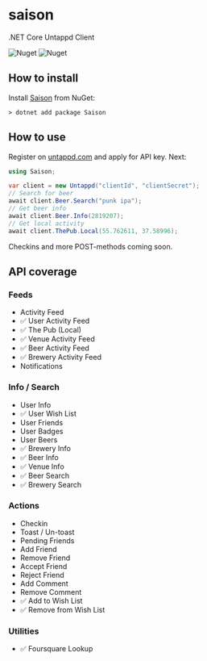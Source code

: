 # saison

.NET Core Untappd Client

![Nuget](https://img.shields.io/nuget/v/Saison)
![Nuget](https://img.shields.io/nuget/dt/Saison)

## How to install

Install [Saison](https://www.nuget.org/packages/Saison) from NuGet:

```
> dotnet add package Saison
```

## How to use

Register on [untappd.com](https://untappd.com) and apply for API key. Next:

```c#
using Saison;

var client = new Untappd("clientId", "clientSecret");
// Search for beer
await client.Beer.Search("punk ipa");
// Get beer info
await client.Beer.Info(2819207);
// Get local activity
await client.ThePub.Local(55.762611, 37.58996);
```

Checkins and more POST-methods coming soon.

## API coverage

### Feeds

- Activity Feed
- ✅ User Activity Feed
- ✅ The Pub (Local)
- ✅ Venue Activity Feed
- ✅ Beer Activity Feed
- ✅ Brewery Activity Feed
- Notifications

### Info / Search

- User Info
- ✅ User Wish List
- User Friends
- User Badges
- User Beers
- ✅ Brewery Info
- ✅ Beer Info
- ✅ Venue Info
- ✅ Beer Search
- ✅ Brewery Search

### Actions

- Checkin
- Toast / Un-toast
- Pending Friends
- Add Friend
- Remove Friend
- Accept Friend
- Reject Friend
- Add Comment
- Remove Comment
- ✅ Add to Wish List
- ✅ Remove from Wish List

### Utilities

- ✅ Foursquare Lookup
